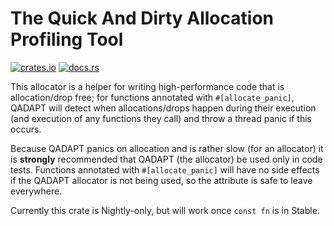 The Quick And Dirty Allocation Profiling Tool
=============================================

[![crates.io](https://img.shields.io/crates/v/qadapt.svg)](https://crates.io/crates/qadapt)
[![docs.rs](https://docs.rs/qadapt/badge.svg)](https://docs.rs/qadapt/)

This allocator is a helper for writing high-performance code that is allocation/drop free;
for functions annotated with `#[allocate_panic]`, QADAPT will detect when allocations/drops
happen during their execution (and execution of any functions they call) and throw a
thread panic if this occurs.

Because QADAPT panics on allocation and is rather slow (for an allocator) it is **strongly**
recommended that QADAPT (the allocator) be used only in code tests. Functions annotated with
`#[allocate_panic]` will have no side effects if the QADAPT allocator is not being used,
so the attribute is safe to leave everywhere.

Currently this crate is Nightly-only, but will work once `const fn` is in Stable.